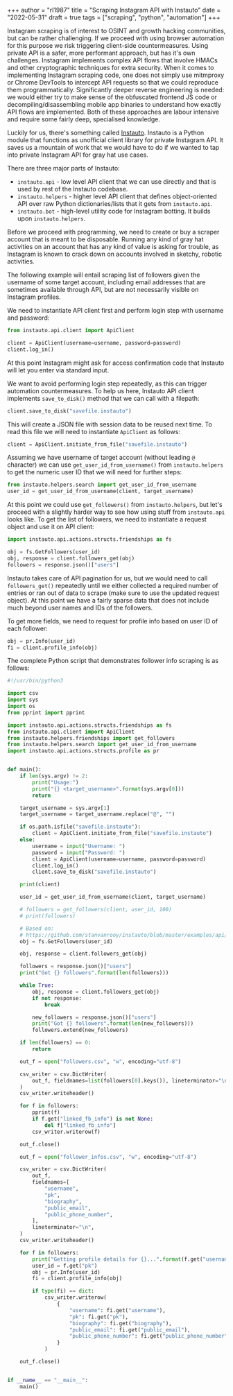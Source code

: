 +++
author = "rl1987"
title = "Scraping Instagram API with Instauto"
date = "2022-05-31"
draft = true
tags = ["scraping", "python", "automation"]
+++

Instagram scraping is of interest to OSINT and growth hacking communities, but can be
rather challenging. If we proceed with using browser automation for this purpose we
risk triggering client-side countermeasures. Using private API is a safer, more performant
approach, but has it's own challenges. Instagram implements complex API flows that involve
HMACs and other cryptographic techniques for extra security. When it comes to implementing 
Instagram scraping code, one does not simply use mitmproxy or Chrome DevTools to intercept
API requests so that we could reproduce them programmatically. Significantly deeper reverse
engineering is needed: we would either try to make sense of the obfuscated frontend
JS code or decompiling/disassembling mobile app binaries to understand how exactly API
flows are implemented. Both of these approaches are labour intensive and require some fairly
deep, specialised knowledge.

Luckily for us, there's something called [Instauto](https://instauto.readthedocs.io/en/latest/index.html).
Instauto is a Python module that functions as unofficial client library for private Instagram
API. It saves us a mountain of work that we would have to do if we wanted to tap into
private Instagram API for gray hat use cases.

There are three major parts of Instauto:

* `instauto.api` - low level API client that we can use directly and that is used by rest of
the Instauto codebase.
* `instauto.helpers` - higher level API client that defines object-oriented API over raw Python
dictionaries/lists that it gets from `instauto.api`.
* `instauto.bot` - high-level utility code for Instagram botting. It builds upon `instauto.helpers`.

Before we proceed with programming, we need to create or buy a scraper account that is meant
to be disposable. Running any kind of gray hat activities on an account that has any kind of value
is asking for trouble, as Instagram is known to crack down on accounts involved in sketchy, robotic
activities. 

The following example will entail scraping list of followers given the username of some target
account, including email addresses that are sometimes available through API, but are not necessarily
visible on Instagram profiles.

We need to instantiate API client first and perform login step with username and password:

```python
from instauto.api.client import ApiClient

client = ApiClient(username=username, password=password)
client.log_in()
```

At this point Instagram might ask for access confirmation code that Instauto will let you
enter via standard input.

We want to avoid performing login step repeatedly, as this can trigger automation countermeasures.
To help us here, Instauto API client implements `save_to_disk()` method that we can call with
a filepath:

```python
client.save_to_disk("savefile.instauto")
```

This will create a JSON file with session data to be reused next time. To read this file
we will need to instantiate `ApiClient` as follows:

```python
client = ApiClient.initiate_from_file("savefile.instauto")
```

Assuming we have username of target account (without leading `@` character) we can use
`get_user_id_from_username()` from `instauto.helpers` to get the numeric user ID that we will
need for further steps:

```python
from instauto.helpers.search import get_user_id_from_username
user_id = get_user_id_from_username(client, target_username)
```

At this point we could use `get_followers()` from `instauto.helpers`, but let's proceed with
a slightly harder way to see how using stuff from `instauto.api` looks like. To get the
list of followers, we need to instantiate a request object and use it on API client:

```python
import instauto.api.actions.structs.friendships as fs

obj = fs.GetFollowers(user_id)
obj, response = client.followers_get(obj)
followers = response.json()["users"]
```

Instauto takes care of API pagination for us, but we would need to call `followers_get()`
repeatedly until we either collected a required number of entries or ran out of data to scrape
(make sure to use the updated request object).  At this point we have a fairly sparse data 
that does not include much beyond user names and IDs of the followers.

To get more fields, we need to request for profile info based on user ID of each follower:

```python
obj = pr.Info(user_id)
fi = client.profile_info(obj)
```

The complete Python script that demonstrates follower info scraping is as follows:

```python
#!/usr/bin/python3

import csv
import sys
import os
from pprint import pprint

import instauto.api.actions.structs.friendships as fs
from instauto.api.client import ApiClient
from instauto.helpers.friendships import get_followers
from instauto.helpers.search import get_user_id_from_username
import instauto.api.actions.structs.profile as pr


def main():
    if len(sys.argv) != 2:
        print("Usage:")
        print("{} <target_username>".format(sys.argv[0]))
        return

    target_username = sys.argv[1]
    target_username = target_username.replace("@", "")

    if os.path.isfile("savefile.instauto"):
        client = ApiClient.initiate_from_file("savefile.instauto")
    else:
        username = input("Username: ")
        password = input("Password: ")
        client = ApiClient(username=username, password=password)
        client.log_in()
        client.save_to_disk("savefile.instauto")

    print(client)

    user_id = get_user_id_from_username(client, target_username)

    # followers = get_followers(client, user_id, 100)
    # print(followers)

    # Based on:
    # https://github.com/stanvanrooy/instauto/blob/master/examples/api/friendships/get_followers.py
    obj = fs.GetFollowers(user_id)

    obj, response = client.followers_get(obj)

    followers = response.json()["users"]
    print("Got {} followers".format(len(followers)))

    while True:
        obj, response = client.followers_get(obj)
        if not response:
            break

        new_followers = response.json()["users"]
        print("Got {} followers".format(len(new_followers)))
        followers.extend(new_followers)

    if len(followers) == 0:
        return

    out_f = open("followers.csv", "w", encoding="utf-8")

    csv_writer = csv.DictWriter(
        out_f, fieldnames=list(followers[0].keys()), lineterminator="\n"
    )
    csv_writer.writeheader()

    for f in followers:
        pprint(f)
        if f.get("linked_fb_info") is not None:
            del f["linked_fb_info"]
        csv_writer.writerow(f)

    out_f.close()

    out_f = open("follower_infos.csv", "w", encoding="utf-8")

    csv_writer = csv.DictWriter(
        out_f,
        fieldnames=[
            "username",
            "pk",
            "biography",
            "public_email",
            "public_phone_number",
        ],
        lineterminator="\n",
    )
    csv_writer.writeheader()

    for f in followers:
        print("Getting profile details for {}...".format(f.get("username")))
        user_id = f.get("pk")
        obj = pr.Info(user_id)
        fi = client.profile_info(obj)

        if type(fi) == dict:
            csv_writer.writerow(
                {
                    "username": fi.get("username"),
                    "pk": fi.get("pk"),
                    "biography": fi.get("biography"),
                    "public_email": fi.get("public_email"),
                    "public_phone_number": fi.get("public_phone_number"),
                }
            )

    out_f.close()


if __name__ == "__main__":
    main()
```
